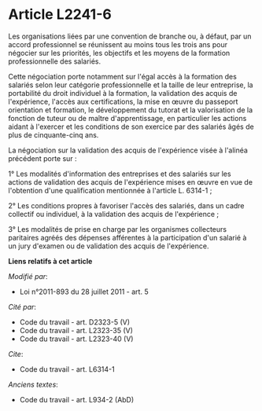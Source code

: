# Article L2241-6

Les organisations liées par une convention de branche ou, à défaut, par un accord professionnel se réunissent au moins tous
les trois ans pour négocier sur les priorités, les objectifs et les moyens de la formation professionnelle des salariés. 

Cette négociation porte notamment sur l'égal accès à la formation des salariés selon leur catégorie professionnelle et la
taille de leur entreprise, la portabilité du droit individuel à la formation, la validation des acquis de l'expérience,
l'accès aux certifications, la mise en œuvre du passeport orientation et formation, le développement du tutorat et la
valorisation de la fonction de tuteur ou de maître d'apprentissage, en particulier les actions aidant à l'exercer et les
conditions de son exercice par des salariés âgés de plus de cinquante-cinq ans.

La négociation sur la validation des acquis de l'expérience visée à l'alinéa précédent porte sur : 

1° Les modalités d'information des entreprises et des salariés sur les actions de validation des acquis de l'expérience mises
en œuvre en vue de l'obtention d'une qualification mentionnée à l'article L. 6314-1 ; 

2° Les conditions propres à favoriser l'accès des salariés, dans un cadre collectif ou individuel, à la validation des acquis
de l'expérience ; 

3° Les modalités de prise en charge par les organismes collecteurs paritaires agréés des dépenses afférentes à la
participation d'un salarié à un jury d'examen ou de validation des acquis de l'expérience.

**Liens relatifs à cet article**

_Modifié par_:

  - Loi n°2011-893 du 28 juillet 2011 - art. 5

_Cité par_:

  - Code du travail - art. D2323-5 (V)
  - Code du travail - art. L2323-35 (V)
  - Code du travail - art. L2323-40 (V)

_Cite_:

  - Code du travail - art. L6314-1

_Anciens textes_:

  - Code du travail - art. L934-2 (AbD)
